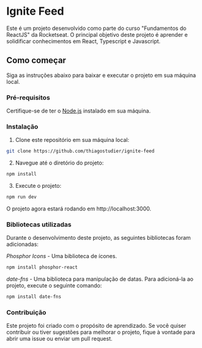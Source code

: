 # Ignite Feed

Este é um projeto desenvolvido como parte do curso "Fundamentos do ReactJS" da Rocketseat. O principal objetivo deste projeto é aprender e solidificar conhecimentos em React, Typescript e Javascript.

## Como começar

Siga as instruções abaixo para baixar e executar o projeto em sua máquina local.

### Pré-requisitos

Certifique-se de ter o [Node.js](https://nodejs.org/) instalado em sua máquina.

### Instalação

1. Clone este repositório em sua máquina local:

```bash
git clone https://github.com/thiagostudier/ignite-feed
```
2. Navegue até o diretório do projeto:

```bash
npm install
```

3. Execute o projeto:

```bash
npm run dev
```

O projeto agora estará rodando em http://localhost:3000.

### Bibliotecas utilizadas

Durante o desenvolvimento deste projeto, as seguintes bibliotecas foram adicionadas:

*Phosphor Icons* - Uma biblioteca de ícones.

```bash
npm install phosphor-react
```

*date-fns* - Uma biblioteca para manipulação de datas.
Para adicioná-la ao projeto, execute o seguinte comando:

```bash
npm install date-fns
```

### Contribuição

Este projeto foi criado com o propósito de aprendizado. Se você quiser contribuir ou tiver sugestões para melhorar o projeto, fique à vontade para abrir uma issue ou enviar um pull request.